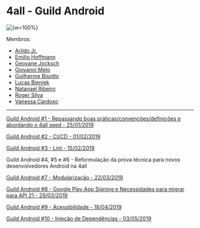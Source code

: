 # 4all - Guild Android

![{w=100%}](android.png)

Membros:

* [Arildo Jr.](https://www.linkedin.com/in/arildoborgesjr/)
* [Emilio Hoffmann](https://www.linkedin.com/in/emiliohoffmann/)
* [Geovane Jocksch](https://www.linkedin.com/in/geovane-jocksch-a8352882/)
* [Giovanni Melo](https://www.linkedin.com/in/giovanni-de-campos-melo-7b4a5532/)
* [Guilherme Bisotto](https://www.linkedin.com/in/guilhermebisotto/)
* [Lucas Bieniek](https://www.linkedin.com/in/lucas-bieniek/)
* [Natanael Ribeiro](https://www.linkedin.com/in/natanaelribeiro/)
* [Roger Silva](https://www.linkedin.com/in/orogersilva/)
* [Vanessa Cardoso](https://www.linkedin.com/in/vanessa-cardoso-98525626/)

---

[Guild Android #1 - Repassando boas práticas/convenções/definições e abordando o 4all seed - 25/01/2019](https://github.com/4alltecnologia/guild-android/blob/master/meetings/1/README.md)

[Guild Android #2 - CI/CD - 01/02/2019](https://github.com/4alltecnologia/guild-android/blob/master/meetings/2/README.md)

[Guild Android #3 - Lint - 15/02/2019](https://github.com/4alltecnologia/guild-android/blob/master/meetings/3/README.md)

Guild Android #4, #5 e #6 - Reformulação da prova técnica para novos desenvolvedores Android na 4all

[Guild Android #7 - Modularização - 22/03/2019](https://github.com/4alltecnologia/guild-android/blob/master/meetings/7/README.md)

[Guild Android #8 - Google Play App Signing e Necessidades para migrar para API 21 - 29/03/2019](https://github.com/4alltecnologia/guild-android/blob/master/meetings/8/README.md)

[Guild Android #9 - Acessibilidade - 18/04/2019](https://github.com/4alltecnologia/guild-android/blob/master/meetings/9/README.md)

[Guild Android #10 - Injeção de Dependências - 03/05/2019](https://github.com/4alltecnologia/guild-android/blob/master/meetings/10/README.md)
